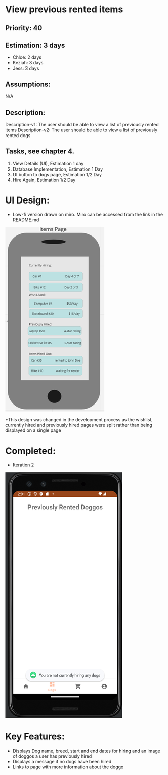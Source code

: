 
# View previous rented items


## Priority: 40

## Estimation: 3 days

* Chloe: 2 days
* Keziah: 3 days
* Jess: 3 days

## Assumptions:
N/A

## Description: 
Description-v1: The user should be able to view a list of previously rented items
Description-v2: The user should be able to view a list of previously rented dogs

## Tasks, see chapter 4.

1. View Details (UI), Estimation 1 day
2. Database Implementation, Estimation 1 Day
3. UI button to dogs page, Estimation 1/2 Day
4. Hire Again, Estimation 1/2 Day


# UI Design:
* Low-fi version drawn on miro. Miro can be accessed from the link in the README.md
  
![image](/images/items_page_mockup.png)

*This design was changed in the development process as the wishlist, currently hired and previously hired pages were split rather than being displayed on a single page 

# Completed:
* Iteration 2

![image](/images/previously_hired_finished.png)

# Key Features:
* Displays Dog name, breed, start and end dates for hiring and an image of doggos a user has previously hired
* Displays a message if no dogs have been hired
* Links to page with more information about the doggo

